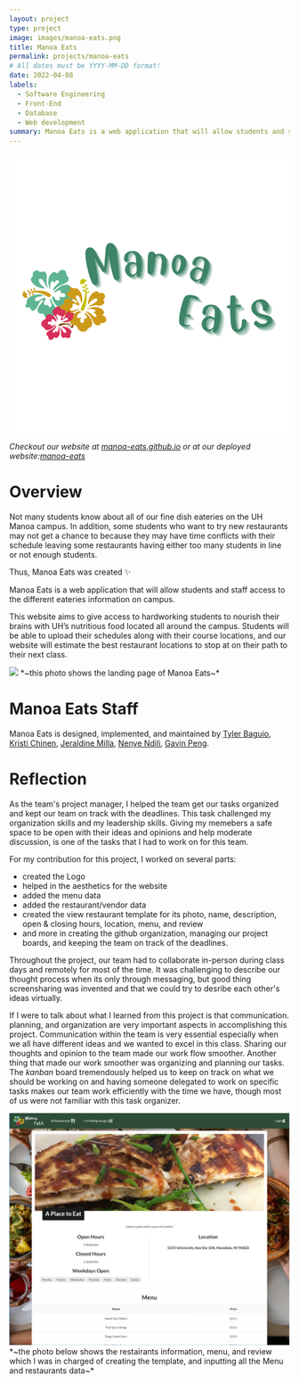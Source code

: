 ```yaml
---
layout: project
type: project
image: images/manoa-eats.png
title: Manoa Eats
permalink: projects/manoa-eats
# All dates must be YYYY-MM-DD format!
date: 2022-04-08
labels:
  - Software Engineering
  - Front-End
  - Database
  - Web development
summary: Manoa Eats is a web application that will allow students and staff access to the different eateries information on campus.
---
```


<img class="ui image" src="/images/manoa-eats.png">


*Checkout our website at [manoa-eats.github.io](https://manoa-eats.github.io) or at our deployed website:[manoa-eats](https://manoa-eats.xyz/#/)*

# Overview

Not many students know about all of our fine dish eateries on the UH Manoa campus. In addition, some students who want to try new restaurants may not get a chance to because they may have time conflicts with their schedule leaving some restaurants having either too many students in line or not enough students.

Thus, Manoa Eats was created ✨

Manoa Eats is a web application that will allow students and staff access to the different eateries information on campus. 

This website aims to give access to hardworking students to nourish their brains with UH’s nutritious food located all around the campus. Students will be able to upload their schedules along with their course locations, and our website will estimate the best restaurant locations to stop at on their path to their next class.

<img class="ui image" src="/images/landing-page.png">
*~this photo shows the landing page of Manoa Eats~*

# Manoa Eats Staff

Manoa Eats is designed, implemented, and maintained by
[Tyler Baguio](https://tylerb8.github.io), [Kristi Chinen](https://kristihchinen.github.io), [Jeraldine Milla](https://itsjerie.github.io), [Nenye Ndili](https://nenyehub.github.io), [Gavin Peng](https://devgav.github.io).

# Reflection

As the team's project manager, I helped the team get our tasks organized and kept our team on track with the deadlines. This task challenged my organization skills and my leadership skills. Giving my memebers a safe space to be open with their ideas and opinions and help moderate discussion, is one of the tasks that I had to work on for this team.

For my contribution for this project, I worked on several parts:
  - created the Logo
  - helped in the aesthetics for the website
  - added the menu data
  - added the restaurant/vendor data
  - created the view restaurant template for its photo, name, description, open & closing hours, location, menu, and review
  - and more in creating the github organization, managing our project boards, and keeping the team on track of the deadlines.

Throughout the project, our team had to collaborate in-person during class days and remotely for most of the time. It was challenging to describe our thought process when its only through messaging, but good thing screensharing was invented and that we could try to desribe each other's ideas virtually. 

If I were to talk about what I learned from this project is that communication. planning, and organization are very important aspects in accomplishing this project. Communication within the team is very essential especially when we all have different ideas and we wanted to excel in this class. Sharing our thoughts and opinion to the team made our work flow smoother. Another thing that made our work smoother was organizing and planning our tasks. The *kanban* board tremendously helped us to keep on track on what we should be working on and having someone delegated to work on specific tasks makes our team work efficiently with the time we have, though most of us were not familiar with this task organizer.

<img class="ui image" src="../images/restaurant-page.png">
*~the photo below shows the restairants information, menu, and review which I was in charged of creating the template, and inputting all the Menu and restaurants data~*


